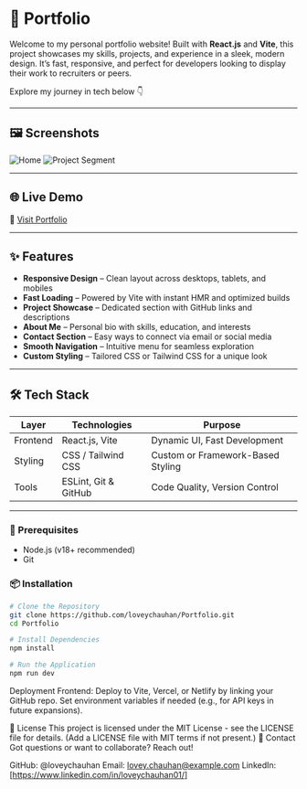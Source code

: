 # 💼 Portfolio

Welcome to my personal portfolio website! Built with **React.js** and **Vite**, this project showcases my skills, projects, and experience in a sleek, modern design. It’s fast, responsive, and perfect for developers looking to display their work to recruiters or peers.

Explore my journey in tech below 👇

---

## 🖼️ Screenshots

![Home](assets/screenshots/home.png)
![Project Segment](assets/screenshots/portfolio.png)

---

## 🌐 Live Demo

🔗 [Visit Portfolio](https://loveychauhan.netlify.app/)

---

## ✨ Features

- **Responsive Design** – Clean layout across desktops, tablets, and mobiles
- **Fast Loading** – Powered by Vite with instant HMR and optimized builds
- **Project Showcase** – Dedicated section with GitHub links and descriptions
- **About Me** – Personal bio with skills, education, and interests
- **Contact Section** – Easy ways to connect via email or social media
- **Smooth Navigation** – Intuitive menu for seamless exploration
- **Custom Styling** – Tailored CSS or Tailwind CSS for a unique look

---

## 🛠 Tech Stack

| Layer    | Technologies         | Purpose                           |
| -------- | -------------------- | --------------------------------- |
| Frontend | React.js, Vite       | Dynamic UI, Fast Development      |
| Styling  | CSS / Tailwind CSS   | Custom or Framework-Based Styling |
| Tools    | ESLint, Git & GitHub | Code Quality, Version Control     |

---


### 🔧 Prerequisites

- Node.js (v18+ recommended)
- Git

### 📦 Installation

```bash
# Clone the Repository
git clone https://github.com/loveychauhan/Portfolio.git
cd Portfolio

# Install Dependencies
npm install

# Run the Application
npm run dev

```

Deployment
Frontend: Deploy to Vite, Vercel, or Netlify by linking your GitHub repo.
Set environment variables if needed (e.g., for API keys in future expansions).

📜 License
This project is licensed under the MIT License - see the LICENSE file for details. (Add a LICENSE file with MIT terms if not present.)
📧 Contact
Got questions or want to collaborate? Reach out!

GitHub: @loveychauhan
Email: lovey.chauhan@example.com
LinkedIn: [https://www.linkedin.com/in/loveychauhan01/]

